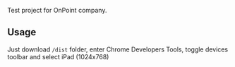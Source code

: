Test project for OnPoint company.

## Usage

Just download `/dist` folder, enter Chrome Developers Tools, toggle devices toolbar and select iPad (1024x768)